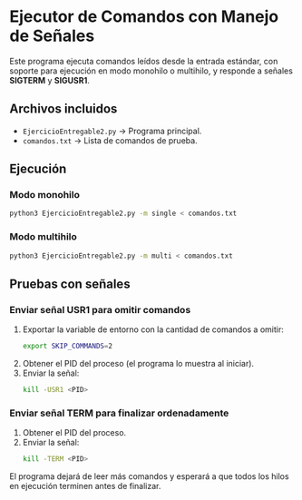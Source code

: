 # Ejecutor de Comandos con Manejo de Señales

Este programa ejecuta comandos leídos desde la entrada estándar, con soporte para
ejecución en modo monohilo o multihilo, y responde a señales **SIGTERM** y **SIGUSR1**.

## Archivos incluidos
- `EjercicioEntregable2.py` → Programa principal.
- `comandos.txt` → Lista de comandos de prueba.

## Ejecución

### Modo monohilo
```bash
python3 EjercicioEntregable2.py -m single < comandos.txt
```

### Modo multihilo
```bash
python3 EjercicioEntregable2.py -m multi < comandos.txt
```

## Pruebas con señales

### Enviar señal USR1 para omitir comandos
1. Exportar la variable de entorno con la cantidad de comandos a omitir:
   ```bash
   export SKIP_COMMANDS=2
   ```
2. Obtener el PID del proceso (el programa lo muestra al iniciar).
3. Enviar la señal:
   ```bash
   kill -USR1 <PID>
   ```

### Enviar señal TERM para finalizar ordenadamente
1. Obtener el PID del proceso.
2. Enviar la señal:
   ```bash
   kill -TERM <PID>
   ```

El programa dejará de leer más comandos y esperará a que todos los hilos en ejecución terminen antes de finalizar.
